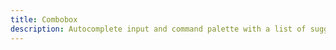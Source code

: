```yaml
---
title: Combobox
description: Autocomplete input and command palette with a list of suggestions.
---
```


<DocsPage 
    :title="frontmatter.title" 
    :description="frontmatter.description"
    path="views/components/Combobox.md">

</DocsPage>
